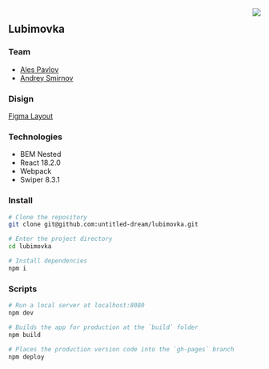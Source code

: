 <div dir='rtl'><a style="float: right" href='https://github.com/untitled-dream/lubimovka/blob/react/README.en.md'><img src='https://img.shields.io/badge/Читать на русском-blue'/></a></div>

## __Lubimovka__

### Team
- [Ales Pavlov](https://github.com/pavlovales/)
- [Andrey Smirnov](https://github.com/untitled-dream/)

### Disign
[Figma Layout](https://www.figma.com/file/8RmFow9sgbN1Z1A2GTUY96/Lubimovka?node-id=0%3A337)

### Technologies
- BEM Nested
- React 18.2.0
- Webpack
- Swiper 8.3.1

### Install

```bash
# Clone the repository
git clone git@github.com:untitled-dream/lubimovka.git

# Enter the project directory
cd lubimovka

# Install dependencies
npm i
```

### Scripts

```bash
# Run a local server at localhost:8080
npm dev

# Builds the app for production at the `build` folder
npm build

# Places the production version code into the `gh-pages` branch
npm deploy
```